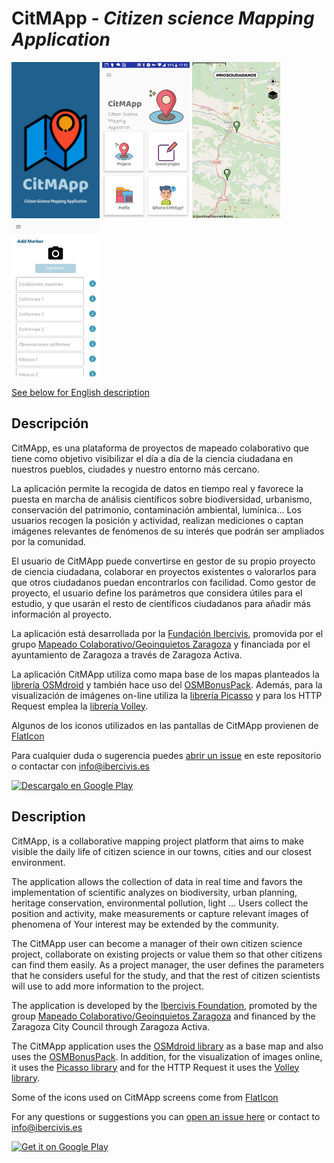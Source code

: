 # CitMApp - *Citizen science Mapping Application*
<img alt='Logo CitMApp' src='images/logo_citmapp.jpg' height=250px/> <img alt='Pantalla de inicio' src='images/pant_inicio.png' height=250px/> <img alt='Pantalla de mapa' src='images/pant_map1.png' height=250px/> <img alt='Pantalla de formulario' src='images/pant_form1.png' height=250px/>

[See below for English description](#description)

## Descripción

CitMApp, es una plataforma de proyectos de mapeado colaborativo que tiene como objetivo visibilizar el día a día de la ciencia ciudadana en nuestros pueblos, ciudades y nuestro entorno más cercano.

La aplicación permite la recogida de datos en tiempo real y favorece la puesta en marcha de análisis científicos sobre biodiversidad, urbanismo, conservación del patrimonio, contaminación ambiental, lumínica…
Los usuarios recogen la posición y actividad, realizan mediciones o captan imágenes relevantes de fenómenos de su interés que podrán ser ampliados por la comunidad.

El usuario de CitMApp puede convertirse en gestor de su propio proyecto de ciencia ciudadana, colaborar en proyectos existentes o valorarlos para que otros ciudadanos puedan encontrarlos con facilidad.
Como gestor de proyecto, el usuario define los parámetros que considera útiles para el estudio, y que usarán el resto de científicos ciudadanos para añadir más información al proyecto.

La aplicación está desarrollada por la [Fundación Ibercivis](https://ibercivis.es), promovida por el grupo [Mapeado Colaborativo/Geoinquietos Zaragoza](https://mapcolabora.org) y financiada por el ayuntamiento de Zaragoza a través de Zaragoza Activa.

La aplicación CitMApp utiliza como mapa base de los mapas planteados la [librería OSMdroid](https://github.com/osmdroid/osmdroid) y también hace uso del [OSMBonusPack](https://github.com/MKergall/osmbonuspack). Además, para la visualización de imágenes on-line utiliza la [librería Picasso](https://github.com/square/picasso) y para los HTTP Request emplea la [librería Volley](https://github.com/google/volley).

Algunos de los iconos utilizados en las pantallas de CitMApp provienen de [FlatIcon](https://www.flaticon.es/)

Para cualquier duda o sugerencia puedes [abrir un issue](https://github.com/Ibercivis/CitMApp/issues) en este repositorio o contactar con info@ibercivis.es

[<img alt='Descargalo en Google Play' src='https://play.google.com/intl/en_us/badges/images/generic/en_badge_web_generic.png' height=60px/>](https://play.google.com/store/apps/details?id=com.ibercivis.mapp2)

## Description

CitMApp, is a collaborative mapping project platform that aims to make visible the daily life of citizen science in our towns, cities and our closest environment.

The application allows the collection of data in real time and favors the implementation of scientific analyzes on biodiversity, urban planning, heritage conservation, environmental pollution, light ... Users collect the position and activity, make measurements or capture relevant images of phenomena of Your interest may be extended by the community.

The CitMApp user can become a manager of their own citizen science project, collaborate on existing projects or value them so that other citizens can find them easily. As a project manager, the user defines the parameters that he considers useful for the study, and that the rest of citizen scientists will use to add more information to the project.

The application is developed by the [Ibercivis Foundation](https://ibercivis.es), promoted by the group [Mapeado Colaborativo/Geoinquietos Zaragoza](https://mapcolabora.org) and financed by the Zaragoza City Council through Zaragoza Activa.

The CitMApp application uses the [OSMdroid library](https://github.com/osmdroid/osmdroid) as a base map and also uses the [OSMBonusPack](https://github.com/MKergall/osmbonuspack). In addition, for the visualization of images online, it uses the [Picasso library](https://github.com/square/picasso) and for the HTTP Request it uses the [Volley library](https://github.com/google/volley). 

Some of the icons used on CitMApp screens come from [FlatIcon](https://www.flaticon.es/)

For any questions or suggestions you can [open an issue here](https://github.com/Ibercivis/CitMApp/issues) or contact to info@ibercivis.es

[<img alt='Get it on Google Play' src='https://play.google.com/intl/en_us/badges/images/generic/en_badge_web_generic.png' height=60px/>](https://play.google.com/store/apps/details?id=com.ibercivis.mapp2)

